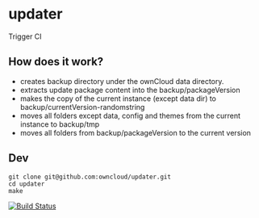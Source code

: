 updater
=======

Trigger CI

## How does it work?
- creates backup directory under the ownCloud data directory.
- extracts update package content into the backup/packageVersion
- makes the copy of the current instance (except data dir) to backup/currentVersion-randomstring
- moves all folders except data, config and themes from the current instance to backup/tmp 
- moves all folders from backup/packageVersion to the current version


## Dev
```
git clone git@github.com:owncloud/updater.git
cd updater
make
```

[![Build Status](https://travis-ci.org/owncloud/updater.svg?branch=master)](https://travis-ci.org/owncloud/updater)
